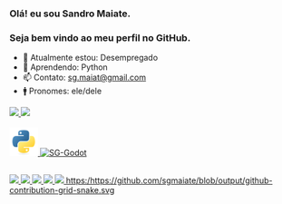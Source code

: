 ### Olá! eu sou Sandro Maiate.
###    Seja bem vindo ao meu perfil no GitHub.


- 🔭 Atualmente estou: Desempregado
- 📝 Aprendendo: Python
- 📫 Contato: sg.maiat@gmail.com
- 🚹 Pronomes: ele/dele

<div>
  <a href="https://www.twitch.tv/maiate">
  <img height="150em" src= "https://github-readme-stats.vercel.app/api?username=sgmaiate&show_icons=true&theme=radical"/>
  <img heigh="250em" src="https://github-readme-stats.vercel.app/api/top-langs/?username=sgmaiate&layout=compact&langs+count=16&theme=radical"/>  
</div>
  
<div style="display: inline_block"><br>
  <img allign="center" alt="SG-Python" height="50" width="50" src="https://raw.githubusercontent.com/devicons/devicon/master/icons/python/python-original.svg">
  <img allign="right" alt="SG-Godot" height="120" width="120" src="https://cdn.discordapp.com/attachments/795499893166833694/882682804033441872/godot-no.gif">
</div>

##                                   

<div>
  <a href = "https://web.facebook.com/sandro.maiate.33/"><img src="https://img.shields.io/badge/Facebook-1877F2?style=for-the-badge&logo=facebook&logoColor=white">
  <a href = "https://www.instagram.com/sgmaiate/"><img src="https://img.shields.io/badge/Instagram-E4405F?style=for-the-badge&logo=instagram&logoColor=white">
  <a href = "https://twitter.com/sgmaiate"><img src="https://img.shields.io/badge/Twitter-1DA1F2?style=for-the-badge&logo=twitter&logoColor=white">
  <a href = "https://www.twitch.tv/maiate"><img src="https://img.shields.io/badge/Twitch-9146FF?style=for-the-badge&logo=twitch&logoColor=white">
  <a href = "https://discord.gg/yWdQYVB7KJ"><img src="https://img.shields.io/badge/Discord-7289DA?style=for-the-badge&logo=discord&logoColor=white">
    https:/https://github.com/sgmaiate/blob/output/github-contribution-grid-snake.svg
    
</div>

